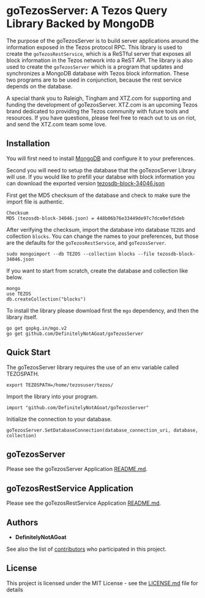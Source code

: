 # goTezosServer: A Tezos Query Library Backed by MongoDB

The purpose of the goTezosServer is to build server applications around the information exposed in the Tezos protocol RPC. This library is used to create the `goTezosRestService`, which is a ReSTful server that exposes all block information in the Tezos network into a ReST API. The library is also used to create the `goTezosServer` which is a program that updates and synchronizes a MongoDB database with Tezos block information. These two programs are to be used in conjunction, because the rest service depends on the database. 

A special thank you to Raleigh, Tingham and XTZ.com for supporting and funding the development of goTezosServer. XTZ.com is an upcoming Tezos brand dedicated to providing the Tezos community with future tools and resources. If you have questions, please feel free to reach out to us on riot, and send the XTZ.com team some love. 

## Installation
You will first need to install [MongoDB](https://www.mongodb.com/) and configure it to your preferences. 

Second you will need to setup the database that the goTezosServer Library will use. If you would like to prefill your databse with block information you can download the exported version [tezosdb-block-34046.json](https://www.dropbox.com/s/hq14v696ed99997/tezosdb-block-34046.json?dl=0)

First get the MD5 checksum of the database and check to make sure the import file is authentic.
```
Checksum
MD5 (tezosdb-block-34046.json) = 448b06b76e33449de97c7dce0efd5deb
```

After verifying the checksum, import the database into database `TEZOS` and collection `blocks`. You can change the names to your preferences, but those are the defaults for the `goTezosRestService`, and `goTezosServer`.

```
sudo mongoimport --db TEZOS --collection blocks --file tezosdb-block-34046.json
```

If you want to start from scratch, create the database and collection like below.
```
mongo
use TEZOS
db.createCollection("blocks")
```

To install the library please download first the `mgo` dependency, and then the library itself. 
```
go get gopkg.in/mgo.v2
go get github.com/DefinitelyNotAGoat/goTezosServer

```

## Quick Start
The goTezosServer library requires the use of an env variable called TEZOSPATH.
```
export TEZOSPATH=/home/tezosuser/tezos/
```

Import the library into your program. 
```
import "github.com/DefinitelyNotAGoat/goTezosServer"
```

Initialize the connection to your database. 
```
goTezosServer.SetDatabaseConnection(database_connection_uri, database, collection)
```

## goTezosServer
Please see the goTezosServer Application [README.md](https://github.com/DefinitelyNotAGoat/goTezosServer/tree/master/Programs/dataBaseSync).

## goTezosRestService Application

Please see the goTezosRestService Application [README.md](https://github.com/DefinitelyNotAGoat/goTezosServer/tree/master/Programs/RestService).

## Authors

* **DefinitelyNotAGoat**

See also the list of [contributors](https://github.com/DefinitelyNotAGoat/goTezosServer/graphs/contributors) who participated in this project.

## License

This project is licensed under the MIT License - see the [LICENSE.md](LICENSE.md) file for details

